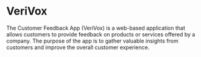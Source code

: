 # VeriVox
The Customer Feedback App (VeriVox) is a web-based application that allows customers to provide feedback on products or services offered by a company. The purpose of the app is to gather valuable insights from customers and improve the overall customer experience.
